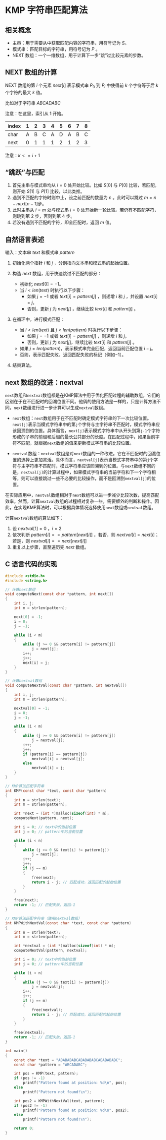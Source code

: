 # KMP 字符串匹配算法

## 相关概念

- 主串：用于需要从中获取匹配内容的字符串，用符号记为 $S$。
- 模式串：匹配目标的字符串，用符号记为 $P$ 。
- NEXT 数组：一个一维数组，用于计算下一步“跳”过比较元素的步数。

## NEXT 数组的计算

NEXT 数组的第 $i$ 个元素 $next[i]$ 表示模式串 $P_{0}$ 到 $P_{i}$ 中使得前 $k$ 个字符等于后 $k$ 个字符的最大 $k$ 值。

比如对于字符串 $ABCADABC$

注意：在这里，索引从 1 开始。

| index | 1   | 2   | 3   | 4   | 5   | 6   | 7   | 8   |
| ----- | --- | --- | --- | --- | --- | --- | --- | --- |
| char  | A   | B   | C   | A   | D   | A   | B   | C   |
| next  | 0   | 1   | 1   | 1   | 2   | 1   | 2   | 3   |

注意：$k<=i+1$

## “跳跃”与匹配

1. 首先主串与模式串均从 $i=0$ 处开始比较。比如 $S[0]$ 与 $P[0]$ 比较，若匹配，则开始 $S[1]$ 与 $P[1]$ 比较，以此类推。
2. 遇到不匹配的字符时则中止，设之前匹配的数量为 $n$ 。此时可以跳过 $m=n-next[n-1]$步。
3. 此时主串从 $i=m$ 处与模式串 $i=0$ 处开始新一轮比较。若仍有不匹配字符，则跳到第 2 步，否则到第 4 步。
4. 若没有遇到不匹配的字符，即全匹配时，返回 $m$ 值。

## 自然语言表述

输入：文本串 $text$ 和模式串 $pattern$

1. 初始化两个指针 $i$ 和 $j$ ，分别指向文本串和模式串的起始位置。
2. 构造 $next$ 数组，用于快速跳过不匹配的部分：
   - 初始化 $next[0] = -1$。
   - 当 $i < len(text)$ 时执行以下步骤：
     - 如果 $j = -1$ 或者 $text[i] = pattern[j]$ ，则递增 $i$ 和 $j$ ，并设置 $next[i] = j$。
     - 否则，更新 $j$ 为 $next[j]$ ，继续比较 $text[i]$ 和 $pattern[j]$ 。
3. 在循环中，进行模式匹配：

   - 当 $i < len(text)$ 且 $j < len(pattern)$ 时执行以下步骤：
     - 如果 $j = -1$ 或者 $text[i] = pattern[j]$ ，则递增 $i$ 和 $j$。
     - 否则，更新 $j$ 为 $next[j]$，继续比较 $text[i]$ 和 $pattern[j]$ 。
   - 如果 $j = len(pattern)$，表示模式串完全匹配，返回当前匹配位置 $i - j$。
   - 否则，表示匹配失败，返回匹配失败的标记（例如$-1$）。

4. 结束算法。

## next 数组的改进：nextval

`next`数组和`nextval`数组都是在KMP算法中用于优化匹配过程的辅助数组，它们的区别在于在不匹配时的回溯位置不同。他俩的使用方法是一样的，只是计算方法不同，`next`数组进行进一步计算可以生成`nextval`数组。

- `next`数组：`next`数组用于在不匹配时确定模式字符串的下一次比较位置。`next[j]`表示当模式字符串中的第`j`个字符与主字符串不匹配时，模式字符串应该回溯到的位置。具体而言，`next[j]`表示模式字符串中从开头到第`j-1`个字符形成的子串的前缀和后缀的最长公共部分的长度。在匹配过程中，如果当前字符不匹配，就根据`next`数组的值来更新模式字符串的比较位置。

- `nextval`数组：`nextval`数组是对`next`数组的一种改进。它在不匹配时的回溯位置的选择上更加灵活。具体而言，`nextval[j]`表示当模式字符串中的第`j`个字符与主字符串不匹配时，模式字符串应该回溯到的位置。与`next`数组不同的是，`nextval[j]`的计算过程中，如果模式字符串的当前字符和下一个字符相等，则可以直接跳过一些不必要的比较操作，而不是回溯到`nextval[j]`的位置。

在实际应用中，`nextval`数组相对于`next`数组可以进一步减少比较次数，提高匹配效率。然而，计算`nextval`数组的过程相对复杂一些，需要额外的判断和操作。因此，在实现KMP算法时，可以根据具体情况选择使用`next`数组或`nextval`数组。

计算`nextval`数组的算法如下：

1. 设 $nextval[1] = 0$ ，$i=2$
2. 依次判断 $pattern[i] == pattern[next[i]]$ ，若否，则 $nextval[i] = next[i]$；若是，则 $nextval[i] == next[next[i]]$
3. 重复以上步骤，直至遍历完 $next$ 数组。

## C 语言代码的实现

```c
#include <stdio.h>
#include <string.h>

// 计算next数组
void computeNext(const char *pattern, int next[])
{
    int i, j;
    int m = strlen(pattern);

    next[0] = -1;
    i = 0;
    j = -1;

    while (i < m)
    {
        while (j >= 0 && pattern[i] != pattern[j])
            j = next[j];
        i++;
        j++;
        next[i] = j;
    }
}

// 计算nextval数组
void computeNextVal(const char *pattern, int nextval[])
{
    int i, j;
    int m = strlen(pattern);

    nextval[0] = -1;
    i = 0;
    j = -1;

    while (i < m)
    {
        while (j >= 0 && pattern[i] != pattern[j])
            j = nextval[j];
        i++;
        j++;
        if (pattern[i] == pattern[j])
            nextval[i] = nextval[j];
        else
            nextval[i] = j;
    }
}

// KMP算法匹配字符串
int KMP(const char *text, const char *pattern)
{
    int n = strlen(text);
    int m = strlen(pattern);

    int *next = (int *)malloc(sizeof(int) * m);
    computeNext(pattern, next);

    int i = 0; // text中的当前位置
    int j = 0; // pattern中的当前位置

    while (i < n)
    {
        while (j >= 0 && text[i] != pattern[j])
            j = next[j];
        i++;
        j++;
        if (j == m)
        {
            free(next);
            return i - j; // 匹配成功，返回匹配的起始位置
        }
    }

    free(next);
    return -1; // 匹配失败，返回-1
}

// KMP算法匹配字符串（使用nextval数组）
int KMPWithNextVal(const char *text, const char *pattern)
{
    int n = strlen(text);
    int m = strlen(pattern);

    int *nextval = (int *)malloc(sizeof(int) * m);
    computeNextVal(pattern, nextval);

    int i = 0; // text中的当前位置
    int j = 0; // pattern中的当前位置

    while (i < n)
    {
        while (j >= 0 && text[i] != pattern[j])
            j = nextval[j];
        i++;
        j++;
        if (j == m)
        {
            free(nextval);
            return i - j; // 匹配成功，返回匹配的起始位置
        }
    }

    free(nextval);
    return -1; // 匹配失败，返回-1
}

int main()
{
    const char *text = "ABABABABCABABABABCABABABABC";
    const char *pattern = "ABCADABC";

    int pos = KMP(text, pattern);
    if (pos != -1)
        printf("Pattern found at position: %d\n", pos);
    else
        printf("Pattern not found!\n");

    int pos2 = KMPWithNextVal(text, pattern);
    if (pos2 != -1)
        printf("Pattern found at position: %d\n", pos2);
    else
        printf("Pattern not found!\n");

    return 0;
}
```
